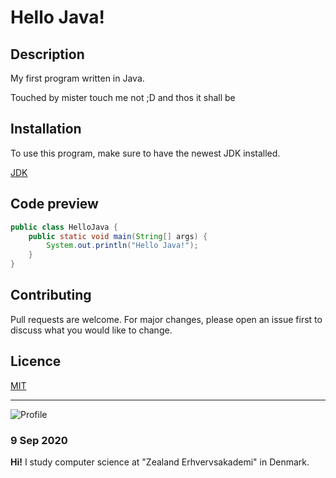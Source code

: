 # Hello Java!

## Description
My first program written in Java.

Touched by mister touch me not ;D
and thos it shall be

## Installation
To use this program, make sure to have the newest JDK installed.

[JDK](https://www.oracle.com/java/technologies/javase/javase-jdk8-downloads.html)

## Code preview

```java
public class HelloJava {
    public static void main(String[] args) {
        System.out.println("Hello Java!");
    }
}
```

## Contributing

Pull requests are welcome. For major changes, please open an issue first to discuss what you would like to change.

## Licence

[MIT](https://choosealicense.com/licenses/mit/)

---

![Profile](https://avatars0.githubusercontent.com/u/38241145?s=460&u=be4692ae7bcf3cb7caffd194fc729d829bddc9a2&v=4)

### 9 Sep 2020

**Hi!** I study computer science at "Zealand Erhvervsakademi" in Denmark.
